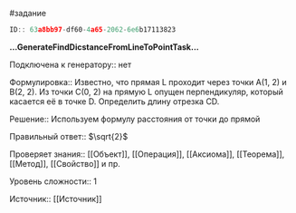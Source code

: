 #задание

```javascript
ID:: 63a8bb97-df60-4a65-2062-6e6b17113823
```

**...GenerateFindDicstanceFromLineToPointTask...**

Подключена к генератору:: нет

Формулировка:: Известно, что прямая L проходит через точки A(1, 2) и B(2, 2). Из точки C(0, 2) на прямую L опущен перпендикуляр, который касается её в точке D. Определить длину отрезка CD.

Решение:: Используем формулу расстояния от точки до прямой

Правильный ответ:: $\sqrt{2}$

Проверяет знания:: [[Объект]], [[Операция]], [[Аксиома]], [[Теорема]], [[Метод]], [[Свойство]] и пр.

Уровень сложности:: 1

Источник:: [[Источник]]